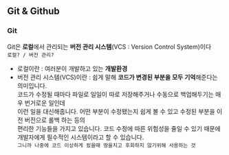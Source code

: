 ## Git & Github

### Git
Git은 <strong>로컬</strong>에서 관리되는 <strong>버전 관리 시스템</strong>(VCS : Version Control System)이다<br/>
`로컬? / 버전 관리?`<br/>
- 로컬이란 : 여러분이 개발하고 있는 <strong>개발환경</strong><br/>
- 버전 관리 시스템(VCS)이란 : 쉽게 말해 <strong>코드가 변경된 부분을 모두 기억</strong>해준다는 의미입니다.<br/>
코드가 수정될 때마다 파일로 일일이 따로 저장해주거나 수동으로 백업해두기는 매우 번거로운 일인데<br/>
이런 일을 대신해줍니다. 어떤 부분이 수정됐는지 쉽게 볼 수 있고 수정된 부분을 이전 버전으로 롤백 하는 등의<br/>
편리한 기능들을 가지고 있습니다. 코드 수정에 따른 위험성을 줄일 수 있기 때문에 개발자에게 필수적인 시스템이라고 할 수 있습니다.</br>
`그니까 나중에 코드 이상하게 됬을때 땅을치고 후회하지 않기위해 사용하는 것`<br/>

